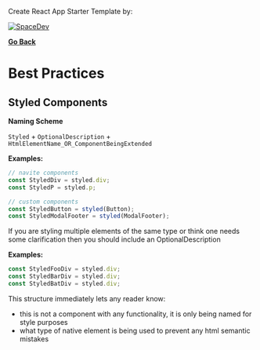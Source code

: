 Create React App Starter Template by:

[![SpaceDev](https://uploads-ssl.webflow.com/61e097dd988731696768be21/62042f55a072ef02ab1d11a2_logo%20del%20mismo%20taman%CC%83o%20que%20el%20texto.svg)](https://www.spacedev.io/)

**[Go Back](../README.md)**

# Best Practices

## Styled Components

**Naming Scheme**

`Styled` + `OptionalDescription` + `HtmlElementName_OR_ComponentBeingExtended`

**Examples:**

```typescript
// navite components
const StyledDiv = styled.div;
const StyledP = styled.p;
```

```typescript
// custom components
const StyledButton = styled(Button);
const StyledModalFooter = styled(ModalFooter);
```

If you are styling multiple elements of the same type or think one needs some clarification then you should include an OptionalDescription

**Examples:**

```typescript
const StyledFooDiv = styled.div;
const StyledBarDiv = styled.div;
const StyledBatDiv = styled.div;
```

This structure immediately lets any reader know:

- this is not a component with any functionality, it is only being named for style purposes
- what type of native element is being used to prevent any html semantic mistakes
